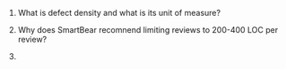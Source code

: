 
1. What is defect density and what is its unit of measure?

2. Why does SmartBear recomnend limiting reviews to 200-400 LOC per review?

3. 
